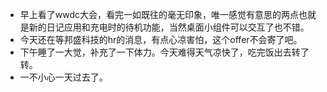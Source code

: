 - 早上看了wwdc大会，看完一如既往的毫无印象，唯一感觉有意思的两点也就是新的日记应用和充电时的待机功能，当然桌面小组件可以交互了也不错。
- 今天还在等邦盛科技的hr的消息，有点心凉害怕，这个offer不会寄了吧。
- 下午睡了一大觉，补充了一下体力。今天难得天气凉快了，吃完饭出去转了转。
- 一不小心一天过去了。